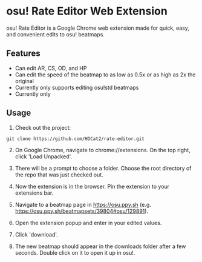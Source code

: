 # osu! Rate Editor Web Extension

osu! Rate Editor is a Google Chrome web extension made for quick, easy, and convenient edits to osu! beatmaps. 

## Features

* Can edit AR, CS, OD, and HP
* Can edit the speed of the beatmap to as low as 0.5x or as high as 2x the original
* Currently only supports editing osu!std beatmaps
* Currently only 

## Usage

1. Check out the project:
```
git clone https://github.com/HDCat2/rate-editor.git
```
2. On Google Chrome, navigate to chrome://extensions. On the top right, click 'Load Unpacked'.

3. There will be a prompt to choose a folder. Choose the root directory of the repo that was just checked out.

4. Now the extension is in the browser. Pin the extension to your extensions bar.

5. Navigate to a beatmap page in https://osu.ppy.sh (e.g. https://osu.ppy.sh/beatmapsets/39804#osu/129891).

6. Open the extension popup and enter in your edited values.

7. Click 'download'.

8. The new beatmap should appear in the downloads folder after a few seconds. Double click on it to open it up in osu!.

